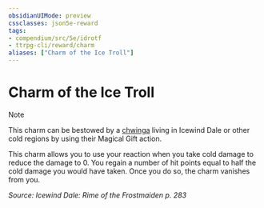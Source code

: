 ```yaml
---
obsidianUIMode: preview
cssclasses: json5e-reward
tags:
- compendium/src/5e/idrotf
- ttrpg-cli/reward/charm
aliases: ["Charm of the Ice Troll"]
---
```

# Charm of the Ice Troll

> [!note]
> This charm can be bestowed by a [chwinga](/3-Mechanics/CLI/bestiary/elemental/chwinga-toa.md) living in Icewind Dale or other cold regions by using their Magical Gift action.

This charm allows you to use your reaction when you take cold damage to reduce the damage to 0. You regain a number of hit points equal to half the cold damage you would have taken. Once you do so, the charm vanishes from you.

*Source: Icewind Dale: Rime of the Frostmaiden p. 283*